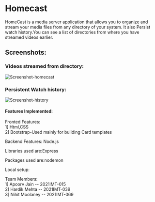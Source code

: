 # Homecast
HomeCast is a media server application that allows you to organize and stream your media files from any directory of your system.
It also Persist watch history.You can see a list of directories from where you have streamed videos earlier.

## Screenshots:

### Videos streamed from directory:
![Screenshot-homecast](https://user-images.githubusercontent.com/114798928/224531407-83b61f8a-de9c-41af-8665-061b0e5e4969.png)



### Persistent Watch history:

![Screenshot-history](https://user-images.githubusercontent.com/114798928/224531184-09c7c846-cdab-456f-a413-bf13222908c5.png)

 #### Features Implemented:
Fronted Features:
\
1] Html,CSS
\
2] Bootstrap-Used mainly for building Card templates

Backend Features:
Node.js

Libraries used are:Express

Packages used are:nodemon

Local setup:

Team Members:
      \
1] Apoorv Jain  --  2021IMT-015
 \
2] Hardik Mehta   -- 2021IMT-039
\
3] Nihit Moolaney  -- 2021IMT-069
